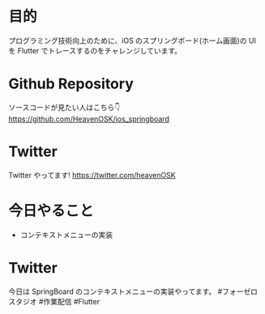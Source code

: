 # 目的
プログラミング技術向上のために、iOS のスプリングボード(ホーム画面)の UI を Flutter でトレースするのをチャレンジしています。
# Github Repository
ソースコードが見たい人はこちら👇
https://github.com/HeavenOSK/ios_springboard
# Twitter 
Twitter やってます! https://twitter.com/heavenOSK
# 今日やること
- コンテキストメニューの実装

# Twitter
今日は SpringBoard のコンテキストメニューの実装やってます。 #フォーゼロスタジオ #作業配信 #Flutter
